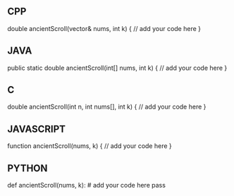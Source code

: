 ## CPP

double ancientScroll(vector<int>& nums, int k) {
    // add your code here
}

## JAVA

public static double ancientScroll(int[] nums, int k) {
    // add your code here
}

## C

double ancientScroll(int n, int nums[], int k) {
    // add your code here
}

## JAVASCRIPT

function ancientScroll(nums, k) {
    // add your code here
}

## PYTHON

def ancientScroll(nums, k):
    # add your code here
    pass
